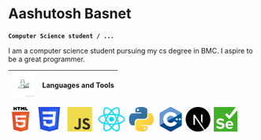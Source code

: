 # Aashutosh Basnet

**`Computer Science student / ... `**


I am a computer science student pursuing my cs degree in BMC. I aspire to be a great programmer.

| <img src="./logos/skills.jpg" height="50" > | Languages and Tools |
|---|---|




<p float="left">
  <img src="./logos/HTML5.svg" height="50" />&nbsp;
  <img src="./logos/css3.svg" height="50" /> &nbsp;
  <img src="./logos/JavaScript.png" height="50" /> &nbsp;
  <img src="./logos/react.png" height="50"  />&nbsp;
  <img src="./logos/python.png" height="50" /> &nbsp;
  <img src="./logos/cpp.png" height="50" />&nbsp;
  <img src="./logos/nextjslogo.png" height="50" />&nbsp;
  <img src="./logos/selenium.png" height="50" />&nbsp;
</p>


